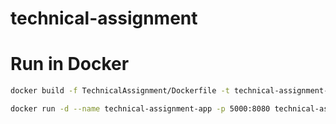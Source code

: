 # technical-assignment

# Run in Docker
```bash
docker build -f TechnicalAssignment/Dockerfile -t technical-assignment-app .
```
```bash
docker run -d --name technical-assignment-app -p 5000:8080 technical-assignment-app
```
